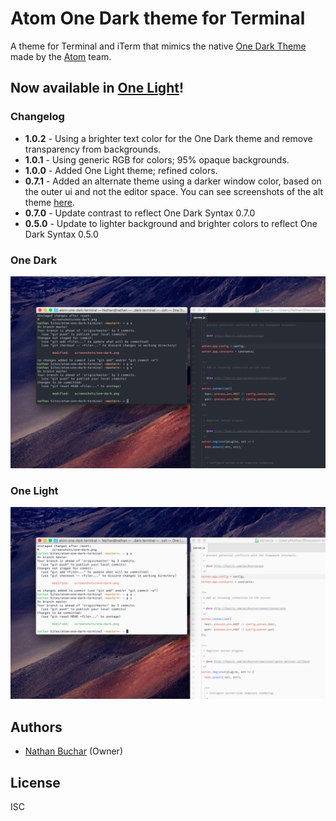 # Atom One Dark theme for Terminal
A theme for Terminal and iTerm that mimics the native [One Dark Theme](https://atom.io/themes/one-dark-syntax) made by the [Atom](http://atom.io) team.

## Now available in [One Light](https://atom.io/themes/one-light-syntax)!



### Changelog
- **1.0.2** - Using a brighter text color for the One Dark theme and remove transparency from backgrounds.
- **1.0.1** - Using generic RGB for colors; 95% opaque backgrounds.
- **1.0.0** - Added One Light theme; refined colors.
- **0.7.1** - Added an alternate theme using a darker window color, based on the outer ui and not the editor space. You can see screenshots of the alt theme [here](#071-alt-theme-screenshots).
- **0.7.0** - Update contrast to reflect One Dark Syntax 0.7.0
- **0.5.0** - Update to lighter background and brighter colors to reflect One Dark Syntax 0.5.0



### One Dark

![Screenshot](./screenshots/one-dark.png)



### One Light

![Screenshot](./screenshots/one-light.png)



## Authors
* [Nathan Buchar](mailto:hello@nathanbuchar.com) (Owner)



## License
ISC

